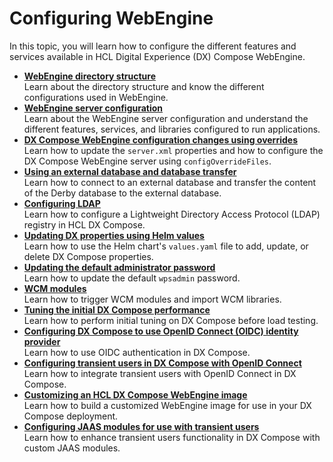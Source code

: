 # Configuring WebEngine

In this topic, you will learn how to configure the different features and services available in HCL Digital Experience (DX) Compose WebEngine.

-   **[WebEngine directory structure](webengine_directory_structure.md)**  
Learn about the directory structure and know the different configurations used in WebEngine.
-   **[WebEngine server configuration](server_configuration.md)**  
Learn about the WebEngine server configuration and understand the different features, services, and libraries configured to run applications.
-   **[DX Compose WebEngine configuration changes using overrides](configuration_changes_using_overrides.md)**  
Learn how to update the `server.xml` properties and how to configure the DX Compose WebEngine server using `configOverrideFiles`.
-   **[Using an external database and database transfer](external_db_database_transfer.md)**  
Learn how to connect to an external database and transfer the content of the Derby database to the external database.
-   **[Configuring LDAP](ldap_configuration.md)**  
Learn how to configure a Lightweight Directory Access Protocol (LDAP) registry in HCL DX Compose.
-   **[Updating DX properties using Helm values](update_properties_with_helm.md)**  
Learn how to use the Helm chart's `values.yaml` file to add, update, or delete DX Compose properties.
-   **[Updating the default administrator password](update_wpsadmin_password.md)**  
Learn how to update the default `wpsadmin` password.
-   **[WCM modules](wcm_modules.md)**  
Learn how to trigger WCM modules and import WCM libraries.
-   **[Tuning the initial DX Compose performance](tune_initial_portal_performance.md)**  
Learn how to perform initial tuning on DX Compose before load testing.
-   **[Configuring DX Compose to use OpenID Connect (OIDC) identity provider](configure_compose_to_use_oidc.md)**  
Learn how to use OIDC authentication in DX Compose.
-   **[Configuring transient users in DX Compose with OpenID Connect](configure_transient_users.md)**  
Learn how to integrate transient users with OpenID Connect in DX Compose.
-   **[Customizing an HCL DX Compose WebEngine image](customize_webengine_image.md)**  
Learn how to build a customized WebEngine image for use in your DX Compose deployment.
-   **[Configuring JAAS modules for use with transient users](configure_jaas_modules.md)**  
Learn how to enhance transient users functionality in DX Compose with custom JAAS modules.

